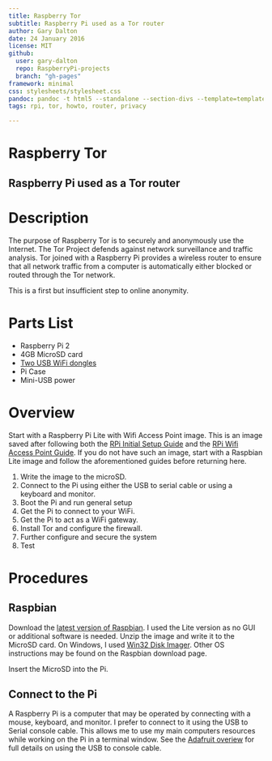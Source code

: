 ```yaml
---
title: Raspberry Tor
subtitle: Raspberry Pi used as a Tor router
author: Gary Dalton
date: 24 January 2016
license: MIT
github:
  user: gary-dalton
  repo: RaspberryPi-projects
  branch: "gh-pages"
framework: minimal
css: stylesheets/stylesheet.css
pandoc: pandoc -t html5 --standalone --section-divs --template=template_github.html rpi_tor.md -o rpi_tor.html
tags: rpi, tor, howto, router, privacy

---
```

# Raspberry Tor

## Raspberry Pi used as a Tor router

# Description

The purpose of Raspberry Tor is to securely and anonymously use the Internet.
The Tor Project defends against network surveillance and traffic analysis.
Tor joined with a Raspberry Pi provides a wireless router to ensure that all
network traffic from a computer is automatically either blocked or routed
through the Tor network.

This is a first but insufficient step to online anonymity.

# Parts List

* Raspberry Pi 2
* 4GB MicroSD card
* [Two USB WiFi dongles](http://www.amazon.com/Edimax-EW-7811Un-150Mbps-Raspberry-Supports/dp/B003MTTJOY/ref=pd_bxgy_147_2)
* Pi Case
* Mini-USB power

# Overview

Start with a Raspberry Pi Lite with Wifi Access Point image. This is an image saved after following both the [RPi Initial Setup Guide](rpi_initial_setup.html) and the [RPi Wifi Access Point Guide](rpi_wifi_ap.html). If you do not have such an image, start with a Raspbian Lite image and follow the aforementioned guides before returning here.

1. Write the image to the microSD.
2. Connect to the Pi using either the USB to serial cable or using a keyboard
and monitor.
3. Boot the Pi and run general setup
4. Get the Pi to connect to your WiFi.
5. Get the Pi to act as a WiFi gateway.
6. Install Tor and configure the firewall.
7. Further configure and secure the system
8. Test

# Procedures

## Raspbian

Download the [latest version of Raspbian](https://www.raspberrypi.org/downloads/raspbian/).
I used the Lite version as no GUI or additional software is needed. Unzip the
image and write it to the MicroSD card. On Windows, I used [Win32 Disk Imager](http://sourceforge.net/projects/win32diskimager/). Other OS instructions
may be found on the Raspbian download page.

Insert the MicroSD into the Pi.

## Connect to the Pi

A Raspberry Pi is a computer that may be operated by connecting with a mouse,
keyboard, and monitor. I prefer to connect to it using  the USB to Serial
console cable. This allows me to use my main computers resources while working
on the Pi in a terminal window. See the [Adafruit overiew](https://learn.adafruit.com/adafruits-raspberry-pi-lesson-5-using-a-console-cable) for full
details on using the USB to console cable.
